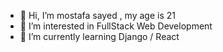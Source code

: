 - 👋 Hi, I’m mostafa sayed , my age is 21 
- 👀 I’m interested in FullStack Web Development 
- 🌱 I’m currently learning Django / React

<!---
mostafa-elgzaeere/mostafa-elgzaeere is a ✨ special ✨ repository because its `README.md` (this file) appears on your GitHub profile.
You can click the Preview link to take a look at your changes.
--->
